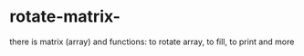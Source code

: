 # rotate-matrix-
there is  matrix (array) and functions: to rotate array, to fill, to print and more 
